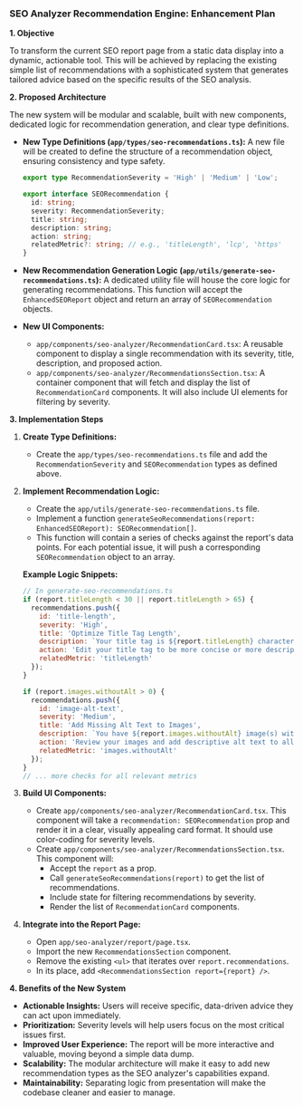 ### **SEO Analyzer Recommendation Engine: Enhancement Plan**

**1. Objective**

To transform the current SEO report page from a static data display into a dynamic, actionable tool. This will be achieved by replacing the existing simple list of recommendations with a sophisticated system that generates tailored advice based on the specific results of the SEO analysis.

**2. Proposed Architecture**

The new system will be modular and scalable, built with new components, dedicated logic for recommendation generation, and clear type definitions.

*   **New Type Definitions (`app/types/seo-recommendations.ts`):**
    A new file will be created to define the structure of a recommendation object, ensuring consistency and type safety.

    ```typescript
    export type RecommendationSeverity = 'High' | 'Medium' | 'Low';

    export interface SEORecommendation {
      id: string;
      severity: RecommendationSeverity;
      title: string;
      description: string;
      action: string;
      relatedMetric?: string; // e.g., 'titleLength', 'lcp', 'https'
    }
    ```

*   **New Recommendation Generation Logic (`app/utils/generate-seo-recommendations.ts`):**
    A dedicated utility file will house the core logic for generating recommendations. This function will accept the `EnhancedSEOReport` object and return an array of `SEORecommendation` objects.

*   **New UI Components:**
    *   `app/components/seo-analyzer/RecommendationCard.tsx`: A reusable component to display a single recommendation with its severity, title, description, and proposed action.
    *   `app/components/seo-analyzer/RecommendationsSection.tsx`: A container component that will fetch and display the list of `RecommendationCard` components. It will also include UI elements for filtering by severity.

**3. Implementation Steps**

1.  **Create Type Definitions:**
    *   Create the `app/types/seo-recommendations.ts` file and add the `RecommendationSeverity` and `SEORecommendation` types as defined above.

2.  **Implement Recommendation Logic:**
    *   Create the `app/utils/generate-seo-recommendations.ts` file.
    *   Implement a function `generateSeoRecommendations(report: EnhancedSEOReport): SEORecommendation[]`.
    *   This function will contain a series of checks against the report's data points. For each potential issue, it will push a corresponding `SEORecommendation` object to an array.

    **Example Logic Snippets:**
    ```javascript
    // In generate-seo-recommendations.ts
    if (report.titleLength < 30 || report.titleLength > 65) {
      recommendations.push({
        id: 'title-length',
        severity: 'High',
        title: 'Optimize Title Tag Length',
        description: `Your title tag is ${report.titleLength} characters long. The optimal length is between 30 and 65 characters.`,
        action: 'Edit your title tag to be more concise or more descriptive to fit within the recommended range.',
        relatedMetric: 'titleLength'
      });
    }

    if (report.images.withoutAlt > 0) {
      recommendations.push({
        id: 'image-alt-text',
        severity: 'Medium',
        title: 'Add Missing Alt Text to Images',
        description: `You have ${report.images.withoutAlt} image(s) without alternative text. Alt text is crucial for accessibility and image SEO.`,
        action: 'Review your images and add descriptive alt text to all of them.',
        relatedMetric: 'images.withoutAlt'
      });
    }
    // ... more checks for all relevant metrics
    ```

3.  **Build UI Components:**
    *   Create `app/components/seo-analyzer/RecommendationCard.tsx`. This component will take a `recommendation: SEORecommendation` prop and render it in a clear, visually appealing card format. It should use color-coding for severity levels.
    *   Create `app/components/seo-analyzer/RecommendationsSection.tsx`. This component will:
        *   Accept the `report` as a prop.
        *   Call `generateSeoRecommendations(report)` to get the list of recommendations.
        *   Include state for filtering recommendations by severity.
        *   Render the list of `RecommendationCard` components.

4.  **Integrate into the Report Page:**
    *   Open `app/seo-analyzer/report/page.tsx`.
    *   Import the new `RecommendationsSection` component.
    *   Remove the existing `<ul>` that iterates over `report.recommendations`.
    *   In its place, add `<RecommendationsSection report={report} />`.

**4. Benefits of the New System**

*   **Actionable Insights:** Users will receive specific, data-driven advice they can act upon immediately.
*   **Prioritization:** Severity levels will help users focus on the most critical issues first.
*   **Improved User Experience:** The report will be more interactive and valuable, moving beyond a simple data dump.
*   **Scalability:** The modular architecture will make it easy to add new recommendation types as the SEO analyzer's capabilities expand.
*   **Maintainability:** Separating logic from presentation will make the codebase cleaner and easier to manage.
